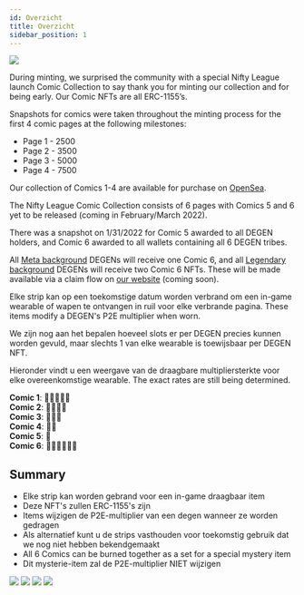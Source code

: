 ```yaml
---
id: Overzicht
title: Overzicht
sidebar_position: 1
---
```


![](/img/NL_Comic_Burner.jpeg)

During minting, we surprised the community with a special Nifty League launch Comic Collection to say thank you for minting our collection and for being early. Our Comic NFTs are all ERC-1155’s.

Snapshots for comics were taken throughout the minting process for the first 4 comic pages at the following milestones:

- Page 1 - 2500
- Page 2 - 3500
- Page 3 - 5000
- Page 4 - 7500

Our collection of Comics 1-4 are available for purchase on [OpenSea](https://opensea.io/collection/nifty-league-launch-comics).

The Nifty League Comic Collection consists of 6 pages with Comics 5 and 6 yet to be released (coming in February/March 2022).

There was a snapshot on 1/31/2022 for Comic 5 awarded to all DEGEN holders, and Comic 6 awarded to all wallets containing all 6 DEGEN tribes.

All [Meta background](https://docs.niftyleague.com/overview/degens/backgrounds) DEGENs will receive one Comic 6, and all [Legendary background](https://docs.niftyleague.com/overview/degens/backgrounds) DEGENs will receive two Comic 6 NFTs. These will be made available via a claim flow on [our website](https://niftyleague.com/) (coming soon).

Elke strip kan op een toekomstige datum worden verbrand om een in-game wearable of wapen te ontvangen in ruil voor elke verbrande pagina. These items modify a DEGEN's P2E multiplier when worn.

We zijn nog aan het bepalen hoeveel slots er per DEGEN precies kunnen worden gevuld, maar slechts 1 van elke wearable is toewijsbaar per DEGEN NFT.

Hieronder vindt u een weergave van de draagbare multipliersterkte voor elke overeenkomstige wearable. The exact rates are still being determined.

**Comic 1**: 💪💪💪💪💪  
**Comic 2**: 💪💪💪💪  
**Comic 3**: 💪💪💪  
**Comic 4**: 💪💪  
**Comic 5**: 💪  
**Comic 6**: 💪💪💪💪💪💪

## Summary

- Elke strip kan worden gebrand voor een in-game draagbaar item
- Deze NFT's zullen ERC-1155's zijn
- Items wijzigen de P2E-multiplier van een degen wanneer ze worden gedragen
- Als alternatief kunt u de strips vasthouden voor toekomstig gebruik dat we nog niet hebben bekendgemaakt
- All 6 Comics can be burned together as a set for a special mystery item
- Dit mysterie-item zal de P2E-multiplier NIET wijzigen

![](/img/NL_Comic_1.png) ![](/img/NL_Comic_2.png) ![](/img/NL_Comic_3.png) ![](/img/NL_Comic_4.png)
